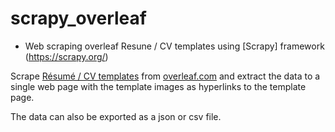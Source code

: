 # scrapy_overleaf

* Web scraping overleaf Resune / CV templates using [Scrapy] framework (https://scrapy.org/)

Scrape [Résumé / CV templates](https://www.overleaf.com/latex/templates/tagged/cv) from [overleaf.com](https://www.overleaf.com/) and extract the data to a single web page with the template images as hyperlinks to the template page.

The data can also be exported as a json or csv file.
